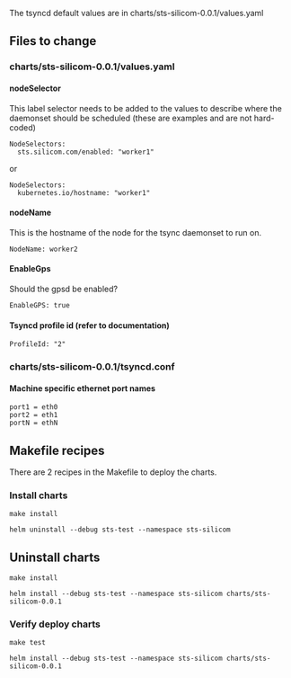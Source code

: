 The tsyncd default values are in charts/sts-silicom-0.0.1/values.yaml

## Files to change

### charts/sts-silicom-0.0.1/values.yaml

#### nodeSelector

This label selector needs to be added to the values to describe where the daemonset should be scheduled (these are examples and are not hard-coded)

```
NodeSelectors:
  sts.silicom.com/enabled: "worker1"
```

or

```
NodeSelectors:
  kubernetes.io/hostname: "worker1"
```

#### nodeName
This is the hostname of the node for the tsync daemonset to run on.

```NodeName: worker2```

#### EnableGps
Should the gpsd be enabled?

```EnableGPS: true```

#### Tsyncd profile id (refer to documentation)
```ProfileId: "2"```

### charts/sts-silicom-0.0.1/tsyncd.conf

#### Machine specific ethernet port names

```
port1 = eth0
port2 = eth1
portN = ethN
```

## Makefile recipes

There are 2 recipes in the Makefile to deploy the charts.

### Install charts

`make install`

`helm uninstall --debug sts-test --namespace sts-silicom`

## Uninstall charts

`make install`

`helm install --debug sts-test --namespace sts-silicom charts/sts-silicom-0.0.1`

### Verify deploy charts

`make test`

`helm install --debug sts-test --namespace sts-silicom charts/sts-silicom-0.0.1`

